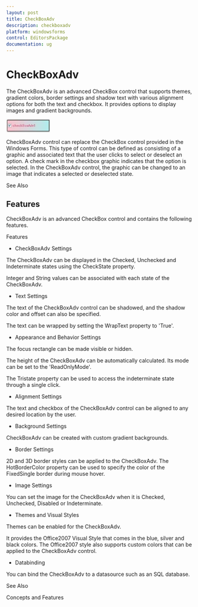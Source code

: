 ```yaml
---
layout: post
title: CheckBoxAdv
description: checkboxadv
platform: windowsforms
control: EditorsPackage
documentation: ug
---
```


# CheckBoxAdv

The CheckBoxAdv is an advanced CheckBox control that supports themes, gradient colors, border settings and shadow text with various alignment options for both the text and checkbox. It provides options to display images and gradient backgrounds.

![](Overview_images/Overview_img606.jpeg)


CheckBoxAdv control can replace the CheckBox control provided in the Windows Forms. This type of control can be defined as consisting of a graphic and associated text that the user clicks to select or deselect an option. A check mark in the checkbox graphic indicates that the option is selected. In the CheckBoxAdv control, the graphic can be changed to an image that indicates a selected or deselected state.

See Also

## Features	

CheckBoxAdv is an advanced CheckBox control and contains the following features.

Features

* CheckBoxAdv Settings

The CheckBoxAdv can be displayed in the Checked, Unchecked and Indeterminate states using the CheckState property.

Integer and String values can be associated with each state of the CheckBoxAdv.

* Text Settings

The text of the CheckBoxAdv control can be shadowed, and the shadow color and offset can also be specified.

The text can be wrapped by setting the WrapText property to 'True'.

* Appearance and Behavior Settings

The focus rectangle can be made visible or hidden.

The height of the CheckBoxAdv can be automatically calculated. Its mode can be set to the 'ReadOnlyMode'.

The Tristate property can be used to access the indeterminate state through a single click.

* Alignment Settings

The text and checkbox of the CheckBoxAdv control can be aligned to any desired location by the user.

* Background Settings

CheckBoxAdv can be created with custom gradient backgrounds.

* Border Settings

2D and 3D border styles can be applied to the CheckBoxAdv. The HotBorderColor property can be used to specify the color of the FixedSingle border during mouse hover.

* Image Settings

You can set the image for the CheckBoxAdv when it is Checked, Unchecked, Disabled or Indeterminate.

* Themes and Visual Styles

Themes can be enabled for the CheckBoxAdv. 

It provides the Office2007 Visual Style that comes in the blue, silver and black colors. The Office2007 style also supports custom colors that can be applied to the CheckBoxAdv control.

* Databinding

You can bind the CheckBoxAdv to a datasource such as an SQL database.

See Also

Concepts and Features